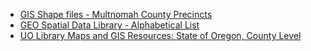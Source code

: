 * [GIS Shape files - Multnomah County Precincts](http://web.multco.us/sites/default/files/elections/documents/multcoprecincts2013.zip)
* [GEO Spatial Data Library - Alphabetical List](http://www.oregon.gov/DAS/CIO/GEO/pages/alphalist.aspx)
* [UO Library Maps and GIS Resources: State of Oregon, County Level](http://library.uoregon.edu/map/or/gis_or_county.htm)
